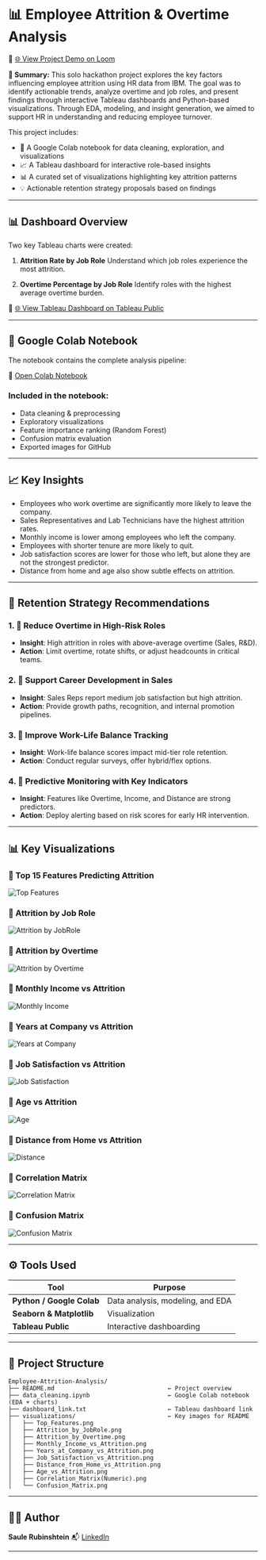 # 📊 Employee Attrition & Overtime Analysis
🔗 [🌐 View Project Demo on Loom](https://www.loom.com/share/ca702bac7bda429b971e80f5ada47df4?sid=2769f663-7f12-4b02-8e60-355cac49fb69)

**📌 Summary:**
This solo hackathon project explores the key factors influencing employee attrition using HR data from IBM. The goal was to identify actionable trends, analyze overtime and job roles, and present findings through interactive Tableau dashboards and Python-based visualizations. Through EDA, modeling, and insight generation, we aimed to support HR in understanding and reducing employee turnover.

This project includes:

* 🧹 A Google Colab notebook for data cleaning, exploration, and visualizations
* 📈 A Tableau dashboard for interactive role-based insights
* 📊 A curated set of visualizations highlighting key attrition patterns
* 💡 Actionable retention strategy proposals based on findings

---

## 📊 Dashboard Overview

Two key Tableau charts were created:

1. **Attrition Rate by Job Role**
   Understand which job roles experience the most attrition.

2. **Overtime Percentage by Job Role**
   Identify roles with the highest average overtime burden.

🔗 [🌐 View Tableau Dashboard on Tableau Public](https://public.tableau.com/views/JobRolevs_AttritionOvertime/JobRolevs_AttritionOvertime?:language=en-GB&publish=yes)

---

## 📓 Google Colab Notebook

The notebook contains the complete analysis pipeline:

🔗 [Open Colab Notebook](https://colab.research.google.com/drive/1l9Ou2U0eoXnIjPtnUG0DH2c65cXslcm3?usp=sharing)

### Included in the notebook:

* Data cleaning & preprocessing
* Exploratory visualizations
* Feature importance ranking (Random Forest)
* Confusion matrix evaluation
* Exported images for GitHub

---

## 📈 Key Insights

* Employees who work overtime are significantly more likely to leave the company.
* Sales Representatives and Lab Technicians have the highest attrition rates.
* Monthly income is lower among employees who left the company.
* Employees with shorter tenure are more likely to quit.
* Job satisfaction scores are lower for those who left, but alone they are not the strongest predictor.
* Distance from home and age also show subtle effects on attrition.

---

## 💼 Retention Strategy Recommendations

### 1. 🔁 Reduce Overtime in High-Risk Roles

* **Insight**: High attrition in roles with above-average overtime (Sales, R\&D).
* **Action**: Limit overtime, rotate shifts, or adjust headcounts in critical teams.

### 2. 🌱 Support Career Development in Sales

* **Insight**: Sales Reps report medium job satisfaction but high attrition.
* **Action**: Provide growth paths, recognition, and internal promotion pipelines.

### 3. 🧘 Improve Work-Life Balance Tracking

* **Insight**: Work-life balance scores impact mid-tier role retention.
* **Action**: Conduct regular surveys, offer hybrid/flex options.

### 4. 🤖 Predictive Monitoring with Key Indicators

* **Insight**: Features like Overtime, Income, and Distance are strong predictors.
* **Action**: Deploy alerting based on risk scores for early HR intervention.

---

## 📊 Key Visualizations

### 🔹 Top 15 Features Predicting Attrition

![Top Features](visualizations/Top_Features.png)

### 🔹 Attrition by Job Role

![Attrition by JobRole](visualizations/Attrition_by_JobRole.png)

### 🔹 Attrition by Overtime

![Attrition by Overtime](visualizations/Attrition_by_Overtime.png)

### 🔹 Monthly Income vs Attrition

![Monthly Income](visualizations/Monthly_Income_vs_Attrition.png)

### 🔹 Years at Company vs Attrition

![Years at Company](visualizations/Years_at_Company_vs_Attrition.png)

### 🔹 Job Satisfaction vs Attrition

![Job Satisfaction](visualizations/Job_Satisfaction_vs_Attrition.png)

### 🔹 Age vs Attrition

![Age](visualizations/Age_vs_Attrition.png)

### 🔹 Distance from Home vs Attrition

![Distance](visualizations/Distance_from_Home_vs_Attrition.png)

### 🔹 Correlation Matrix

![Correlation Matrix](visualizations/Correlation_Matrix\(Numeric\).png)

### 🔹 Confusion Matrix

![Confusion Matrix](visualizations/Confusion_Matrix.png)

---

## ⚙️ Tools Used

| Tool                      | Purpose                          |
| ------------------------- | -------------------------------- |
| **Python / Google Colab** | Data analysis, modeling, and EDA |
| **Seaborn & Matplotlib**  | Visualization                    |
| **Tableau Public**        | Interactive dashboarding         |

---

## 📁 Project Structure

```
Employee-Attrition-Analysis/
├── README.md                                ← Project overview
├── data_cleaning.ipynb                      ← Google Colab notebook (EDA + charts)
├── dashboard_link.txt                       ← Tableau dashboard link
├── visualizations/                          ← Key images for README
│   ├── Top_Features.png
│   ├── Attrition_by_JobRole.png
│   ├── Attrition_by_Overtime.png
│   ├── Monthly_Income_vs_Attrition.png
│   ├── Years_at_Company_vs_Attrition.png
│   ├── Job_Satisfaction_vs_Attrition.png
│   ├── Distance_from_Home_vs_Attrition.png
│   ├── Age_vs_Attrition.png
│   ├── Correlation_Matrix(Numeric).png
│   └── Confusion_Matrix.png
```

---

## 👩‍💻 Author

**Saule Rubinshtein**
📬 [LinkedIn](https://www.linkedin.com/in/saule-ratautaite)

---
